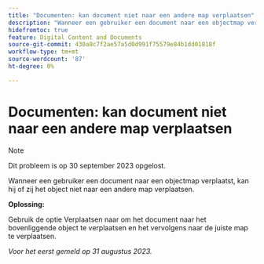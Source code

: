 ```yaml
---
title: "Documenten: kan document niet naar een andere map verplaatsen"
description: "Wanneer een gebruiker een document naar een objectmap verplaatst, kan hij of zij het object niet naar een andere map verplaatsen."
hidefromtoc: true
feature: Digital Content and Documents
source-git-commit: 430a8c7f2ae57a5d0d991f75579e84b1dd01818f
workflow-type: tm+mt
source-wordcount: '87'
ht-degree: 0%

---
```



# Documenten: kan document niet naar een andere map verplaatsen

>[!NOTE]
>
>Dit probleem is op 30 september 2023 opgelost.

Wanneer een gebruiker een document naar een objectmap verplaatst, kan hij of zij het object niet naar een andere map verplaatsen.

**Oplossing:**

Gebruik de optie Verplaatsen naar om het document naar het bovenliggende object te verplaatsen en het vervolgens naar de juiste map te verplaatsen.

_Voor het eerst gemeld op 31 augustus 2023._
